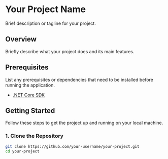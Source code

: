 # Your Project Name

Brief description or tagline for your project.

## Overview

Briefly describe what your project does and its main features.

## Prerequisites

List any prerequisites or dependencies that need to be installed before running the application.

- [.NET Core SDK](https://dotnet.microsoft.com/download)

## Getting Started

Follow these steps to get the project up and running on your local machine.

### 1. Clone the Repository

```bash
git clone https://github.com/your-username/your-project.git
cd your-project
